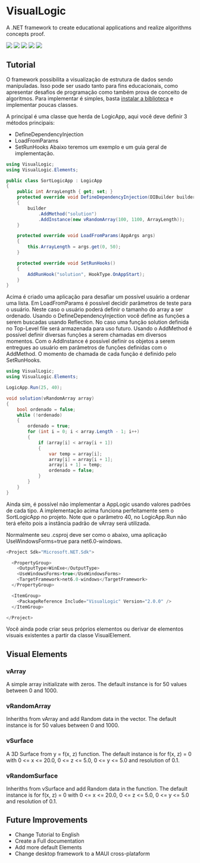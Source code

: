 # VisualLogic
A .NET framework to create educational applications and realize algorithms concepts proof.

[![](https://img.shields.io/badge/Visual-Logic-purple?style=for-the-badge)](https://github.com/trevisharp/VisualLogic)
[![](https://img.shields.io/nuget/dt/VisualLogic?color=purple&style=for-the-badge)](https://www.nuget.org/packages/VisualLogic/)
[![](https://img.shields.io/github/license/Trevisharp/VisualLogic?color=purple&style=for-the-badge)](LICENSE)
[![](https://img.shields.io/github/last-commit/Trevisharp/VisualLogic?color=purple&style=for-the-badge)](https://github.com/trevisharp/VisualLogic/commits/main)
[![](https://img.shields.io/github/commit-activity/m/Trevisharp/VisualLogic?color=purple&style=for-the-badge)](https://github.com/trevisharp/VisualLogic/commits/main)

## Tutorial

O framework possibilita a visualização de estrutura de dados sendo manipuladas.
Isso pode ser usado tanto para fins educacionais, como apresentar desafios de programação como também prova de conceito de algoritmos. Para implementar é simples, basta [instalar a biblioteca](https://www.nuget.org/packages/VisualLogic/) e implementar poucas classes.

A principal é uma classe que herda de LogicApp, aqui você deve definir 3 métodos principais:
- DefineDependencyInjection
- LoadFromParams
- SetRunHooks
Abaixo teremos um exemplo e um guia geral de implementação.

``` cs
using VisualLogic;
using VisualLogic.Elements;

public class SortLogicApp : LogicApp
{
    public int ArrayLength { get; set; }
    protected override void DefineDependencyInjection(DIBuilder builder)
    {
        builder
            .AddMethod("solution")
            .AddInstance(new vRandomArray(100, 1100, ArrayLength));
    }

    protected override void LoadFromParams(AppArgs args)
    {
        this.ArrayLength = args.get(0, 50);
    }

    protected override void SetRunHooks()
    {
        AddRunHook("solution", HookType.OnAppStart);
    }
}
```

Acima é criado uma aplicação para desafiar um possível usuário a ordenar uma lista.
Em LoadFromParams é possível decidir parâmetros de teste para o usuário. Neste caso o usuário poderá definir o tamanho do array a ser ordenado.
Usando o DefineDependencyInjection você define as funções a serem buscadas usando Reflection. No caso uma função solution definida no Top-Level file será armazenada para uso futuro. Usando o AddMethod é possível definir diversas funções a serem chamadas em diversos momentos. Com o AddInstance é possível definir os objetos a serem entregues ao usuário em parâmetros de funções definidas com o AddMethod.
O momento de chamada de cada função é definido pelo SetRunHooks.

``` cs
using VisualLogic;
using VisualLogic.Elements;

LogicApp.Run(25, 40);

void solution(vRandomArray array)
{
    bool ordenado = false;
    while (!ordenado)
    {
        ordenado = true;
        for (int i = 0; i < array.Length - 1; i++)
        {
            if (array[i] < array[i + 1])
            {
                var temp = array[i];
                array[i] = array[i + 1];
                array[i + 1] = temp;
                ordenado = false;
            }
        }
    }
}
```

Ainda sim, é possível não implementar a AppLogic usando valores padrões de cada tipo.
A implementação acima funciona perfeitamente sem o SortLogicApp no projeto. Note que o parâmetro 40, no LogicApp.Run não terá efeito pois a instância padrão de vArray será utilizada.

Normalmente seu .csproj deve ser como o abaixo, uma aplicação UseWindowsForms=true para net6.0-windows.

``` cs
<Project Sdk="Microsoft.NET.Sdk">

  <PropertyGroup>
    <OutputType>WinExe</OutputType>
    <UseWindowsForms>true</UseWindowsForms>
    <TargetFramework>net6.0-windows</TargetFramework>
  </PropertyGroup>

  <ItemGroup>
    <PackageReference Include="VisualLogic" Version="2.0.0" />
  </ItemGroup>

</Project>
```

Você ainda pode criar seus próprios elementos ou derivar de elementos visuais existentes a partir da classe
VisualElement.

## Visual Elements

### vArray

A simple array initializate with zeros. The default instance is for 50 values between 0 and 1000.

### vRandomArray

Inheriths from vArray and add Random data in the vector. The default instance is for 50 values between 0 and 1000.

### vSurface

A 3D Surface from y = f(x, z) function. The default instance is for f(x, z) = 0 with 0 <= x <= 20.0, 0 <= z <= 5.0, 0 <= y <= 5.0 and resolution of 0.1.

### vRandomSurface

Inheriths from vSurface and add Random data in the function. The default instance is for f(x, z) = 0 with 0 <= x <= 20.0, 0 <= z <= 5.0, 0 <= y <= 5.0 and resolution of 0.1.

## Future Improvements

- Change Tutorial to English
- Create a Full documentation
- Add more default Elements
- Change desktop framework to a MAUI cross-plataform